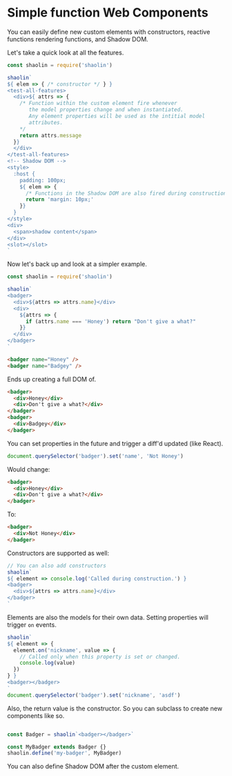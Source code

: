 # Simple function Web Components

You can easily define new custom elements with constructors,
reactive functions rendering functions, and Shadow DOM.

Let's take a quick look at all the features.

```javascript
const shaolin = require('shaolin')

shaolin`
${ elem => { /* constructor */ } }
<test-all-features>
  <div>${ attrs => {
    /* Function within the custom element fire whenever
       the model properties change and when instantiated.
       Any element properties will be used as the intitial model
       attributes.
    */
    return attrs.message
  }}
  </div>
</test-all-features>
<!-- Shadow DOM -->
<style>
  :host {
    padding: 100px;
    ${ elem => {
      /* Functions in the Shadow DOM are also fired during construction. */
      return 'margin: 10px;'
    }}
  }
</style>
<div>
  <span>shadow content</span>
</div>
<slot></slot>
`
```

Now let's back up and look at a simpler example.

```javascript
const shaolin = require('shaolin')

shaolin`
<badger>
  <div>${attrs => attrs.name}</div>
  <div>
    ${attrs => {
      if (attrs.name === 'Honey') return "Don't give a what?"
    }}
  </div>
</badger>
`
```

```html
<badger name="Honey" />
<badger name="Badgey" />
```

Ends up creating a full DOM of.

```html
<badger>
  <div>Honey</div>
  <div>Don't give a what?</div>
</badger>
<badger>
  <div>Badgey</div>
</badger>
```

You can set properties in the future and trigger a diff'd updated (like React).

```javascript
document.querySelector('badger').set('name', 'Not Honey')
```

Would change:

```html
<badger>
  <div>Honey</div>
  <div>Don't give a what?</div>
</badger>
```

To:

```html
<badger>
  <div>Not Honey</div>
</badger>
```

Constructors are supported as well:

```javascript
// You can also add constructors
shaolin`
${ element => console.log('Called during construction.') }
<badger>
  <div>${attrs => attrs.name}</div>
</badger>
`
```

Elements are also the models for their own data. Setting properties
will trigger `on` events.

```javascript
shaolin`
${ element => {
  element.on('nickname', value => {
    // Called only when this property is set or changed.
    console.log(value)
  })
} }
<badger></badger>
`
document.querySelector('badger').set('nickname', 'asdf')
```

Also, the return value is the constructor. So you can subclass to create new
components like so.

```javascript

const Badger = shaolin`<badger></badger>`

const MyBadger extends Badger {}
shaolin.define('my-badger', MyBadger)
```

You can also define Shadow DOM after the custom element.

